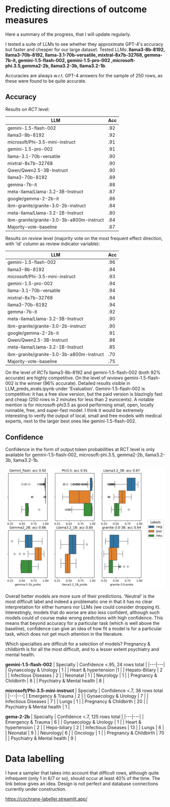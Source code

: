 # Predicting directions of outcome measures
Here a summary of the progress, that I will update regularly. 

I tested a suite of LLMs to see whether they approximate GPT-4's accuracy but faster and cheaper for our large dataset. Tested LLMs: **llama3-8b-8192, llama3-70b-8192, llama-3.1-70b-versatile, mixtral-8x7b-32768, gemma-7b-it, gemini-1.5-flash-002, gemini-1.5-pro-002 ,microsoft-phi.3.5,gemma2-2b, llama3.2-3b, llama3.2-1b**. 

Accuracies are always w.r.t. GPT-4 answers for the sample of 250 rows, as these were found to be quite accurate.

## Accuracy
Results on *RCT* level:

| LLM  | Acc  |
|---|---|
|gemini-1.5-flash-002|.92|
|llama3-8b-8192|.92|
microsoft/Phi-3.5-mini-instruct|.91|
|gemini-1.5-pro-002|.91|
|llama-3.1-70b-versatile|.90|
|mixtral-8x7b-32768|.90|
|Qwen/Qwen2.5-3B-Instruct|.90|
|llama3-70b-8192|.89|
|gemma-7b-it|.88|
|meta-llama/Llama-3.2-3B-Instruct|.87
|google/gemma-2-2b-it|.86|
|ibm-granite/granite-3.0-2b-instruct|.84|
|meta-llama/Llama-3.2-1B-Instruct|.80|
|ibm-granite/granite-3.0-3b-a800m-instruct|.64|
|Majority-vote-baseline|.67|

Results on *review* level (majority vote on the most frequent effect direction, with 'id' column as review indicator variable):

| LLM  | Acc  |
|---|---|
|gemini-1.5-flash-002|.96|
|llama3-8b-8192|.94|
microsoft/Phi-3.5-mini-instruct|.93|
|gemini-1.5-pro-002|.94|
|llama-3.1-70b-versatile|.94|
|mixtral-8x7b-32768|.94|
|llama3-70b-8192|.94|
|gemma-7b-it|.92|
|meta-llama/Llama-3.2-3B-Instruct|.90
|ibm-granite/granite-3.0-2b-instruct|.90|
|google/gemma-2-2b-it|.91|
|Qwen/Qwen2.5-3B-Instruct|.86|
|meta-llama/Llama-3.2-1B-Instruct|.85|
|ibm-granite/granite-3.0-3b-a800m-instruct|.70|
|Majority-vote-baseline|.75|

On the level of *RCTs* llama3-8b-8192 and gemini-1.5-flash-002 (both 92% accurate) are highly competitive. On the level of *reviews* gemini-1.5-flash-002 is the winner (96% accurate). Detailed results visible in LLM_preds_evals.ipynb under 'Evaluation'. Gemini-1.5-flash-002 is competitive: it has a free slow version, but the paid version is blazingly fast and cheap (250 rows in 2 minutes for less than 2 eurocents). A notable mention is for microsoft-phi3.5 as good performing small, open, locally runnable, free, and super-fast model. I think it would be extremely interesting to verify the output of local, small and free models with medical experts, next to the larger best ones like gemini-1.5-flash-002.  

## Confidence
Confidence in the form of output token probabilities at RCT level is only available for gemini-1.5-flash-002, microsoft-phi.3.5, gemma2-2b, llama3.2-3b, llama3.2-1b.

![alt text](gemini_flash_probs_dist.png)

Overall better models are more sure of their predictions. 'Neutral' is the most difficult label and indeed a problematic one in that it has no clear interpretation for either humans nor LLMs (we could consider dropping it). Interestingly, models that do worse are also less confident, although such models could of course make wrong predictions with high confidence. This means that beyond accuracy for a particular task (which is well above the baseline), confidence can give an idea of how fit a model is for a particular task, which does not get much attention in the literature.        

Which specialties are difficult for a selection of models? Pregnancy & childbirth is for all the most difficult, and to a lesser extent psychiatry and mental health. 

**gemini-1.5-flash-002**
| Specialty  | Confidence <.95, 24 rows total  |
|---|---|
| Gynaecology & Urology  | 1  |
| Heart & hypertension    |1   |
| Hepato-Biliary  | 2  |
| Infectious Diseases  | 2  |
| Neonatal  | 1  |
| Neurology  | 1  |
| Pregnancy & Childbirth  | 8  |
| Psychiatry & Mental health  | 8  |

**microsoft/Phi-3.5-mini-instruct**
| Specialty  | Confidence <.7, 38 rows total  |
|---|---|
| Emergency & Trauma  | 2  |
| Gynaecology & Urology    | 7  |
| Infectious Diseases  | 7  |
| Lungs  | 1  |
| Pregnancy & Childbirth  | 20  |
| Psychiatry & Mental health  | 1  |

**gema-2-2b**
| Specialty  | Confidence <.7, 125 rows total  |
|---|---|
| Emergency & Trauma  | 6  |
| Gynaecology & Urology    | 1  |
| Heart & hypertension | 2 |
| Hepo-biliary | 2 |
| Infectious Diseases  | 13  |
| Lungs  | 6  |
| Neonatal | 9 |
| Neurology| 6 |
| Oncology | 1 | 
| Pregnancy & Childbirth  | 70  |
| Psychiatry & Mental health  | 9  |


# Data labelling
I have a sampler that takes into account that difficult rows, although quite infrequent (only 1 in 6/7 or so), should occur at least 40% of the time. The link below gives an idea. Design is not perfect and database connections currently under construction. 

https://cochrane-labeller.streamlit.app/

